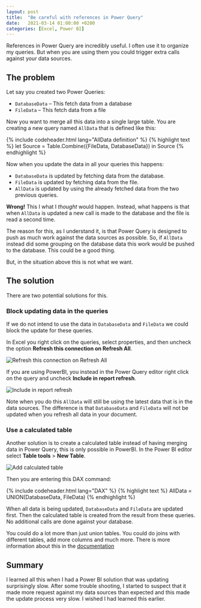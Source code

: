 ```yaml
---
layout: post
title:  "Be careful with references in Power Query"
date:   2021-03-14 01:00:00 +0200
categories: [Excel, Power BI] 
---
```


References in Power Query are incredibly useful. I often use it to organize my
queries. But when you are using them you could trigger extra calls against your
data sources.

## The problem

Let say you created two Power Queries:

* `DatabaseData` – This fetch data from a database
* `FileData` – This fetch data from a file

Now you want to merge all this data into a single large table. You are creating
a new query named `AllData` that is defined like this:

{% include codeheader.html lang="AllData definition" %}
{% highlight text %}
let
    Source = Table.Combine({FileData, DatabaseData})
in
    Source
{% endhighlight %}

Now when you update the data in all your queries this happens:

* `DatabaseData` is updated by fetching data from the database.
* `FileData` is updated by fetching data from the file.
* `AllData` is updated by using the already fetched data from the two previous
  queries.

**Wrong!** This I what I *thought* would happen. Instead, what happens is that
when `AllData` is updated a new call is made to the database and the file is
read a second time.

The reason for this, as I understand it, is that Power Query is designed to push
as much work against the data sources as possible. So, if `AllData` instead did
some grouping on the database data this work would be pushed to the database.
This could be a good thing.

But, in the situation above this is not what we want.

## The solution

There are two potential solutions for this.

### Block updating data in the queries

If we do not intend to use the data in `DatabaseData` and `FileData` we could
block the update for these queries.

In Excel you right click on the queries, select properties, and then uncheck the
option **Refresh this connection on Refresh All**.

![Refresh this connection on Refresh All]({{site.baseurl}}/assets/images/0050/excel-query-block.png "Refresh this connection on Refresh All")

If you are using PowerBI, you instead in the Power Query editor right click on
the query and uncheck **Include in report refresh**.

![Include in report refresh]({{site.baseurl}}/assets/images/0050/powerbi-query-block.png "Refresh Include in report refresh")

Note when you do this `AllData` will still be using the latest data that is in
the data sources. The difference is that `DatabaseData` and `FileData` will not
be updated when you refresh all data in your document.

### Use a calculated table

Another solution is to create a calculated table instead of having merging data
in Power Query, this is only possible in PowerBI. In the Power BI editor select
**Table tools** > **New Table**.

![Add calculated table]({{site.baseurl}}/assets/images/0050/powerbi-add-calculated-table.png "Add calculated table")

Then you are entering this DAX command:

{% include codeheader.html lang="DAX" %}
{% highlight text %}
AllData = UNION(DatabaseData, FileData)
{% endhighlight %}

When all data is being updated, `DatabaseData` and `FileData` are updated first.
Then the calculated table is created from the result from these queries. No
additional calls are done against your database.

You could do a lot more than just union tables. You could do joins with
different tables, add more columns and much more. There is more information
about this in the
[documentation](https://docs.microsoft.com/en-us/power-bi/transform-model/desktop-calculated-tables)

## Summary

I learned all this when I had a Power BI solution that was updating surprisingly
slow. After some trouble shooting, I started to suspect that it made more
request against my data sources than expected and this made the update process
very slow. I wished I had learned this earlier.